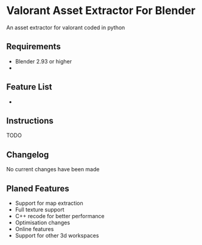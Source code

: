 # Valorant Asset Extractor For Blender

An asset extractor for valorant coded in python 

## Requirements

- Blender 2.93 or higher
- 

## Feature List

- 


## Instructions

TODO

## Changelog

No current changes have been made

## Planed Features

- Support for map extraction
- Full texture support
- C++ recode for better performance
- Optimisation changes
- Online features
- Support for other 3d workspaces
